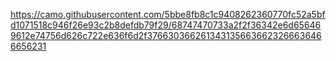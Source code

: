 https://camo.githubusercontent.com/5bbe8fb8c1c9408262360770fc52a5bfd1071518c946f26e93c2b8defdb79f29/68747470733a2f2f36342e6d656469612e74756d626c722e636f6d2f3766303662613431356636623266636466656231
